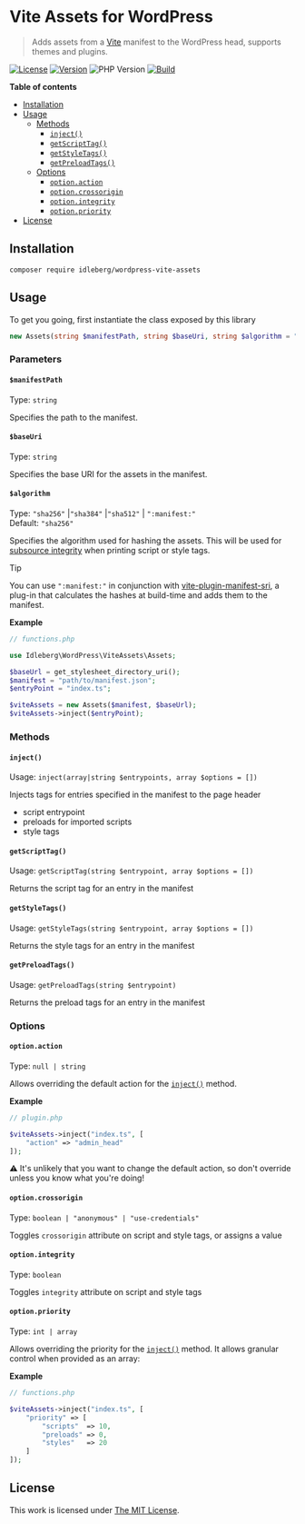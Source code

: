 # Vite Assets for WordPress

> Adds assets from a [Vite](https://vitejs.dev/) manifest to the WordPress head, supports themes and plugins.

[![License](https://img.shields.io/packagist/l/idleberg/wordpress-vite-assets?style=for-the-badge&color=blue)](https://github.com/idleberg/php-wordpress-vite-assets/blob/main/LICENSE)
[![Version](https://img.shields.io/packagist/v/idleberg/wordpress-vite-assets?style=for-the-badge)](https://github.com/idleberg/php-wordpress-vite-assets/releases)
![PHP Version](https://img.shields.io/packagist/dependency-v/idleberg/wordpress-vite-assets/php?style=for-the-badge)
[![Build](https://img.shields.io/github/actions/workflow/status/idleberg/php-wordpress-vite-assets/default.yml?style=for-the-badge)](https://github.com/idleberg/php-wordpress-vite-assets/actions)


**Table of contents**

- [Installation](#installation)
- [Usage](#usage)
	- [Methods](#methods)
		- [`inject()`](#inject)
		- [`getScriptTag()`](#getscripttag)
		- [`getStyleTags()`](#getstyletags)
		- [`getPreloadTags()`](#getpreloadtags)
	- [Options](#options)
		- [`option.action`](#optionaction)
		- [`option.crossorigin`](#optioncrossorigin)
		- [`option.integrity`](#optionintegrity)
		- [`option.priority`](#optionpriority)
- [License](#license)
	
## Installation

`composer require idleberg/wordpress-vite-assets`

## Usage

To get you going, first instantiate the class exposed by this library

```php
new Assets(string $manifestPath, string $baseUri, string $algorithm = "sha256");
```

### Parameters

#### `$manifestPath`

Type: `string`

Specifies the path to the manifest.

#### `$baseUri`

Type: `string`

Specifies the base URI for the assets in the manifest.

#### `$algorithm`

Type: `"sha256"` |`"sha384"` |`"sha512"` | `":manifest:"`  
Default: `"sha256"`  

Specifies the algorithm used for hashing the assets. This will be used for [subsource integrity](https://developer.mozilla.org/en-US/docs/Web/Security/Subresource_Integrity) when printing script or style tags.

> [!TIP]
> You can use `":manifest:"` in conjunction with [vite-plugin-manifest-sri](https://github.com/ElMassimo/vite-plugin-manifest-sri), a plug-in that calculates the hashes at build-time and adds them to the manifest.

**Example**

```php
// functions.php

use Idleberg\WordPress\ViteAssets\Assets;

$baseUrl = get_stylesheet_directory_uri();
$manifest = "path/to/manifest.json";
$entryPoint = "index.ts";

$viteAssets = new Assets($manifest, $baseUrl);
$viteAssets->inject($entryPoint);
```

### Methods

#### `inject()`

Usage: `inject(array|string $entrypoints, array $options = [])`

Injects tags for entries specified in the manifest to the page header

- script entrypoint
- preloads for imported scripts
- style tags

#### `getScriptTag()`

Usage: `getScriptTag(string $entrypoint, array $options = [])`

Returns the script tag for an entry in the manifest

#### `getStyleTags()`

Usage: `getStyleTags(string $entrypoint, array $options = [])`

Returns the style tags for an entry in the manifest

#### `getPreloadTags()`

Usage: `getPreloadTags(string $entrypoint)`

Returns the preload tags for an entry in the manifest

### Options

#### `option.action`

Type: `null | string`

Allows overriding the default action for the [`inject()`](#inject) method.

**Example**

```php
// plugin.php

$viteAssets->inject("index.ts", [
	"action" => "admin_head"
]);
```

:warning: It's unlikely that you want to change the default action, so don't override unless you know what you're doing!

#### `option.crossorigin`

Type: `boolean | "anonymous" | "use-credentials"`

Toggles `crossorigin` attribute on script and style tags, or assigns a value

#### `option.integrity`

Type: `boolean`

Toggles `integrity` attribute on script and style tags

#### `option.priority`

Type: `int | array`

Allows overriding the priority for the [`inject()`](#inject) method. It allows granular control when provided as an array:

**Example**

```php
// functions.php

$viteAssets->inject("index.ts", [
	"priority" => [
		"scripts"  => 10,
		"preloads" => 0,
		"styles"   => 20
	]
]);
```

## License

This work is licensed under [The MIT License](LICENSE).
